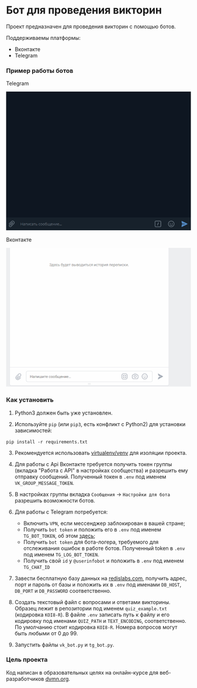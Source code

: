 # Бот для проведения викторин

Проект предназначен для проведения викторин с помощью ботов.

Поддерживаемы платформы:
* Вконтакте
* Telegram

### Пример работы ботов

Telegram

![Tg example](Examples/tg_example.gif)

Вконтакте

![Tg example](Examples/vk_example.gif)

### Как установить

1. Python3 должен быть уже установлен.  

2. Используйте `pip` (или `pip3`, есть конфликт с Python2) для установки зависимостей:
```
pip install -r requirements.txt
```
3. Рекомендуется использовать [virtualenv/venv](https://docs.python.org/3/library/venv.html) для изоляции проекта.

4. Для работы с Api Вконтакте требуется получить токен группы (вкладка "Работа с API" в настройках сообщества) и разрешить ему отправку сообщений. Полученный токен в `.env` под именем `VK_GROUP_MESSAGE_TOKEN`.

5. В настройках группы вкладка `Сообщения` -> `Настройки для бота` разрешить возможности ботов.

6. Для работы с Telegram потребуется:
    * Включить `VPN`, если мессенджер заблокирован в вашей стране; 
    * Получить `bot token` и положить его в `.env` под именем `TG_BOT_TOKEN`, об этом [здесь](https://smmplanner.com/blog/otlozhennyj-posting-v-telegram/);
    * Получить `bot token` для бота-логера, требуемого для отслеживания ошибок в работе ботов. Полученный token в `.env` под именем `TG_LOG_BOT_TOKEN`.
    * Получить свой `id` у `@userinfobot` и положить в `.env` под именем `TG_CHAT_ID`

7. Завести бесплатную базу данных на [redislabs.com](https://redislabs.com/), получить адрес, порт и пароль от базы и положить их в `.env` под именами `DB_HOST`, `DB_PORT` и `DB_PASSWORD` соответственно.

8. Создать текстовый файл с вопросами и ответами викторины. Образец лежит в репозитории под именем `quiz_example.txt` (кодировка `KOI8-R`). В файле `.env` записать путь к файлу и его кодировку под именами `QUIZ_PATH` и `TEXT_ENCODING`, соответственно. По умолчанию стоит кодировка `KOI8-R`. Номера вопросов могут быть любыми от 0 до 99.

9. Запустить файлы `vk_bot.py` и `tg_bot.py`.

### Цель проекта

Код написан в образовательных целях на онлайн-курсе для веб-разработчиков [dvmn.org](https://dvmn.org/).
